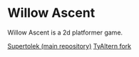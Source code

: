 # Willow Ascent

Willow Ascent is a 2d platformer game.

[Supertolek (main repository)](https://github.com/Supertolek/willow-ascent)
[TyAltern fork](https://github.com/TyAltern/willow-ascent)

